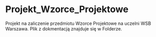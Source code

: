 # Projekt_Wzorce_Projektowe
 Projekt na zaliczenie przedmiotu Wzorce Projektowe na uczelni WSB Warszawa.
Plik z dokmentacją znajduje się w Folderze.
